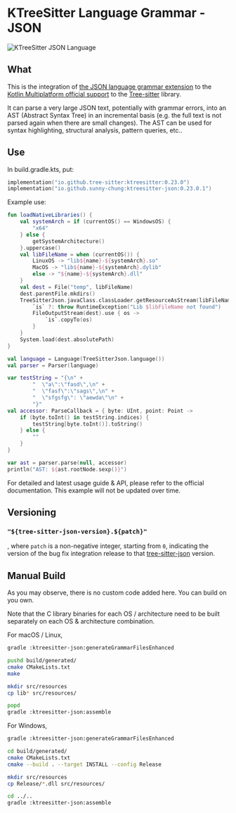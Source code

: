 # KTreeSitter Language Grammar - JSON

![KTreeSitter JSON Language](https://img.shields.io/maven-central/v/io.github.sunny-chung/ktreesitter-json)

## What

This is the integration of [the JSON language grammar extension](https://github.com/tree-sitter/tree-sitter-json) to the [Kotlin Multiplatform official support](https://tree-sitter.github.io/kotlin-tree-sitter/) to the [Tree-sitter](https://tree-sitter.github.io/tree-sitter/) library.

It can parse a very large JSON text, potentially with grammar errors, into an AST (Abstract Syntax Tree) in an incremental basis (e.g. the full text is not parsed again when there are small changes). The AST can be used for syntax highlighting, structural analysis, pattern queries, etc..

## Use

In build.gradle.kts, put:
```kotlin
implementation("io.github.tree-sitter:ktreesitter:0.23.0")
implementation("io.github.sunny-chung:ktreesitter-json:0.23.0.1")
```

Example use:
```kotlin
fun loadNativeLibraries() {
    val systemArch = if (currentOS() == WindowsOS) {
        "x64"
    } else {
        getSystemArchitecture()
    }.uppercase()
    val libFileName = when (currentOS()) {
        LinuxOS -> "lib${name}-${systemArch}.so"
        MacOS -> "lib${name}-${systemArch}.dylib"
        else -> "${name}-${systemArch}.dll"
    }
    val dest = File("temp", libFileName)
    dest.parentFile.mkdirs()
    TreeSitterJson.javaClass.classLoader.getResourceAsStream(libFileName).use { `is` ->
        `is` ?: throw RuntimeException("Lib $libFileName not found")
        FileOutputStream(dest).use { os ->
            `is`.copyTo(os)
        }
    }
    System.load(dest.absolutePath)
}

val language = Language(TreeSitterJson.language())
val parser = Parser(language)

var testString = "{\n" +
        "  \"a\":\"fasd\",\n" +
        "  \"fasf\":\"sags\",\n" +
        "  \"sfgsfg\": \"aewda\"\n" +
        "}"
val accessor: ParseCallback = { byte: UInt, point: Point ->
    if (byte.toInt() in testString.indices) {
        testString[byte.toInt()].toString()
    } else {
        ""
    }
}

var ast = parser.parse(null, accessor)
println("AST: ${ast.rootNode.sexp()}")
```

For detailed and latest usage guide & API, please refer to the official documentation. This example will not be updated over time.

## Versioning

### `"${tree-sitter-json-version}.${patch}"`
, where `patch` is a non-negative integer, starting from `0`, indicating the version of the bug fix integration release to that [tree-sitter-json](https://github.com/tree-sitter/tree-sitter-json) version.

## Manual Build

As you may observe, there is no custom code added here. You can build on you own.

Note that the C library binaries for each OS / architecture need to be built separately on each OS & architecture combination.

For macOS / Linux,

```sh
gradle :ktreesitter-json:generateGrammarFilesEnhanced

pushd build/generated/
cmake CMakeLists.txt
make

mkdir src/resources
cp lib* src/resources/

popd
gradle :ktreesitter-json:assemble
```

For Windows,

```sh
gradle :ktreesitter-json:generateGrammarFilesEnhanced

cd build/generated/
cmake CMakeLists.txt
cmake --build . --target INSTALL --config Release

mkdir src/resources
cp Release/*.dll src/resources/

cd ../..
gradle :ktreesitter-json:assemble
```

